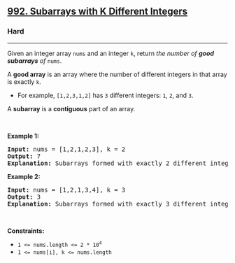 <h2><a href="https://leetcode.com/problems/subarrays-with-k-different-integers/">992. Subarrays with K Different Integers</a></h2><h3>Hard</h3><hr><div element-id="873"><p element-id="872">Given an integer array <code element-id="871">nums</code> and an integer <code element-id="870">k</code>, return <em element-id="869">the number of <strong element-id="868">good subarrays</strong> of </em><code element-id="867">nums</code>.</p>

<p element-id="866">A <strong element-id="865">good array</strong> is an array where the number of different integers in that array is exactly <code element-id="864">k</code>.</p>

<ul element-id="863">
	<li element-id="862">For example, <code element-id="861">[1,2,3,1,2]</code> has <code element-id="860">3</code> different integers: <code element-id="859">1</code>, <code element-id="858">2</code>, and <code element-id="857">3</code>.</li>
</ul>

<p element-id="856">A <strong element-id="855">subarray</strong> is a <strong element-id="854">contiguous</strong> part of an array.</p>

<p element-id="853">&nbsp;</p>
<p element-id="852"><strong class="example" element-id="851">Example 1:</strong></p>

<pre element-id="850"><strong element-id="849">Input:</strong> nums = [1,2,1,2,3], k = 2
<strong element-id="848">Output:</strong> 7
<strong element-id="847">Explanation:</strong> Subarrays formed with exactly 2 different integers: [1,2], [2,1], [1,2], [2,3], [1,2,1], [2,1,2], [1,2,1,2]
</pre>

<p element-id="846"><strong class="example" element-id="845">Example 2:</strong></p>

<pre element-id="844"><strong element-id="843">Input:</strong> nums = [1,2,1,3,4], k = 3
<strong element-id="842">Output:</strong> 3
<strong element-id="841">Explanation:</strong> Subarrays formed with exactly 3 different integers: [1,2,1,3], [2,1,3], [1,3,4].
</pre>

<p element-id="840">&nbsp;</p>
<p element-id="839"><strong element-id="838">Constraints:</strong></p>

<ul element-id="837">
	<li element-id="836"><code element-id="835">1 &lt;= nums.length &lt;= 2 * 10<sup element-id="834">4</sup></code></li>
	<li element-id="833"><code element-id="832">1 &lt;= nums[i], k &lt;= nums.length</code></li>
</ul>
</div>